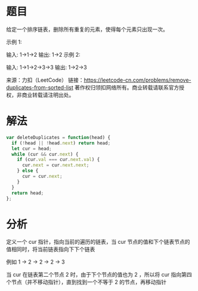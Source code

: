 
# 题目

给定一个排序链表，删除所有重复的元素，使得每个元素只出现一次。

示例 1:

输入: 1->1->2
输出: 1->2
示例 2:

输入: 1->1->2->3->3
输出: 1->2->3

来源：力扣（LeetCode）
链接：https://leetcode-cn.com/problems/remove-duplicates-from-sorted-list
著作权归领扣网络所有。商业转载请联系官方授权，非商业转载请注明出处。

# 解法

```javascript
var deleteDuplicates = function(head) {
  if (!head || !head.next) return head;
  let cur = head;
  while (cur && cur.next) {
    if (cur.val === cur.next.val) {
      cur.next = cur.next.next;
    } else {
      cur = cur.next;
    }
  }
  return head;
};
```

# 分析

定义一个 cur 指针，指向当前的遍历的链表，当 cur 节点的值和下个链表节点的值相同时，将当前链表指向下下个链表

例如 1 -> 2 -> 2 -> 2 -> 3

当 cur 在链表第二个节点 2 时，由于下个节点的值也为 2 ，所以将 cur 指向第四个节点（并不移动指针），直到找到一个不等于 2 的节点，再移动指针
